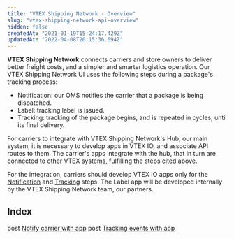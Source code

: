 ```yaml
---
title: "VTEX Shipping Network - Overview"
slug: "vtex-shipping-network-api-overview"
hidden: false
createdAt: "2021-01-19T15:24:17.429Z"
updatedAt: "2022-04-08T20:15:36.694Z"
---
```

**VTEX Shipping Network** connects carriers and store owners to deliver better freight costs, and a simpler and smarter logistics operation. Our VTEX Shipping Network  UI uses the following steps during a package's tracking process:

- Notification: our OMS notifies the carrier that a package is being dispatched.
- Label: tracking label is issued.
- Tracking: tracking of the package begins, and is repeated in cycles, until its final delivery.

For carriers to integrate with VTEX Shipping Network's Hub, our main system, it is necessary to develop apps in VTEX IO, and associate API routes to them. The carrier's apps integrate with the hub, that in turn are connected to other VTEX systems, fulfilling the steps cited above.

For the integration, carriers should develop VTEX IO apps only for the [Notification](https://github.com/vtex-apps/carrier-hubs-examples/tree/main/carrier-notifier-example/docs) and [Tracking](https://github.com/vtex-apps/carrier-hubs-examples/tree/main/carrier-tracking-example)  steps. The Label app will be developed internally by the VTEX Shipping Network team, our partners.

## Index

<span class="api pg-type type-post">post</span> [Notify carrier with app](https://developers.vtex.com/docs/api-reference/vtex-shipping-network-api#post-/-app_name-/v-app_version-/-account-/-workspace-/notify?endpoint=post-/-app_name-/v-app_version-/-account-/-workspace-/notify)
<span class="api pg-type type-post">post</span> [Tracking events with app](https://developers.vtex.com/docs/api-reference/vtex-shipping-network-api#post-/-app_name-/v-app_version-/-account-/-workspace-/tracking?endpoint=post-/-app_name-/v-app_version-/-account-/-workspace-/tracking)
